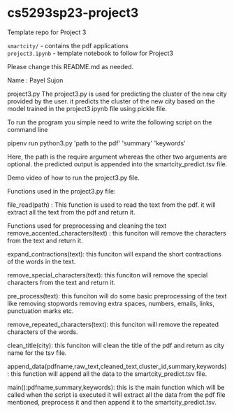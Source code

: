 # cs5293sp23-project3
Template repo for Project 3

`smartcity/`  - contains the pdf applications \
`project3.ipynb` - template notebook to follow for Project3

Please change this README.md as needed.


Name : Payel Sujon

project3.py
The project3.py is used for predicting the cluster of the new city provided by the user. it predicts the cluster of the new city based on the model trained in the project3.ipynb file using pickle file.

To run the program you simple need to write the following script on the command line

pipenv run python3.py 'path to the pdf' 'summary' 'keywords'

Here, the path is the require argument whereas the other two arguments are optional. the predicted output is appended into the smartcity_predict.tsv file.

Demo video of how to run the project3.py file.






Functions used in the project3.py file:

file_read(path) : 
This function is used to read the text from the pdf. it will extract all the text from the pdf and return it.

Functions used for preprocessing and cleaning the text
remove_accented_characters(text) :
this funciton will remove the characters from the text  and return it.

expand_contractions(text):
this funciton will expand the short contractions of the words in the text.

remove_special_characters(text):
this funciton will remove the special characters from the text and return it.

pre_process(text):
this funciton will do some basic preprocessing of the text like removing stopwords removing extra spaces, numbers, emails, links, punctuation marks etc.

remove_repeated_characters(text):
this funciton will remove the repeated characters of the words.

clean_title(city):
this funciton will clean the title of the pdf and return as city name for the tsv file.

append_data(pdfname,raw_text,cleaned_text,cluster_id,summary,keywords):
this function will append all the data to the smartcity_predict.tsv file.

main():pdfname,summary,keywords):
this is the main function which will be called when the script is executed it will extract all the data from the pdf file mentioned, preprocess it and then append it to the smartcity_predict.tsv.
